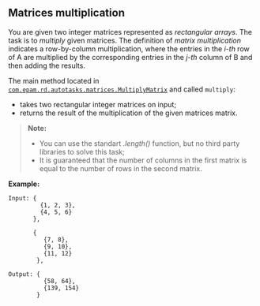 ## Matrices multiplication

You are given two integer matrices represented as *rectangular arrays*. 
The task is to *multiply* given matrices. 
The definition of *matrix multiplication* indicates a row-by-column multiplication, where the entries in the *i-th* row of A are multiplied by the corresponding entries in the *j-th* column of B and then adding the results.

The main method located in [`com.epam.rd.autotasks.matrices.MultiplyMatrix`](src/main/java/com/epam/rd/autotasks/matrices/MultiplyMatrix.java)
and called `multiply`:
- takes two rectangular integer matrices on input;
- returns the result of the multiplication of the given matrices matrix.

> **Note:** 
>- You can use the standart  *.length()* function, but no third party libraries to solve this task;
>- It is guaranteed that the number of columns in the first matrix is equal to the number of rows in the second matrix.

**Example:**

    Input: {
             {1, 2, 3}, 
             {4, 5, 6}
           }, 

           {
              {7, 8}, 
              {9, 10},
              {11, 12}
            }, 

    Output: {
              {58, 64}, 
              {139, 154}
            }